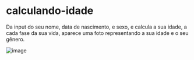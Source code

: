 # calculando-idade
Da input do seu nome, data de nascimento, e sexo, e calcula a sua idade, a cada fase da sua vida, aparece uma foto representando a sua idade e o seu gênero.

![image](https://user-images.githubusercontent.com/69824782/103102940-41ec9c00-45fd-11eb-8d9f-46ea9cdf516a.png)

